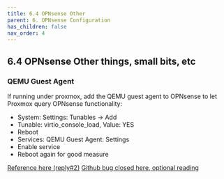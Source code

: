 ```yaml
---
title: 6.4 OPNsense Other
parent: 6. OPNsense Configuration
has_children: false
nav_order: 4
---
```


## 6.4 OPNsense Other things, small bits, etc

### QEMU Guest Agent
If running under proxmox, add the QEMU guest agent to OPNsense to let Proxmox query OPNsense functionality:
* System: Settings: Tunables -> Add
* Tunable: virtio_console_load, Value: YES
* Reboot
* Services: QEMU Guest Agent: Settings
* Enable service
* Reboot again for good measure

[Reference here (reply#2)](https://forum-opnsense-org.translate.goog/index.php?topic=23284.0&_x_tr_sl=auto&_x_tr_tl=en&_x_tr_hl=en-US&_x_tr_pto=nui)
[Github bug closed here, optional reading](https://github.com/opnsense/plugins/issues/2405)

